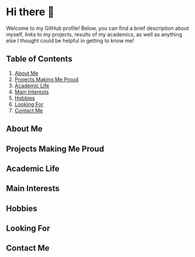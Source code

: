 # Hi there 👋
Welcome to my GitHub profile! Below, you can find a brief description about myself, links to my projects, results of my academics, as well as anything else I thought could be helpful in getting to know me!

## Table of Contents
  1) [About Me](https://github.com/mglush/mglush/blob/main/README.md#about-me)  
  2) [Projects Making Me Proud](https://github.com/mglush/mglush/blob/main/README.md#projects-making-me-proud)  
  3) [Academic Life](https://github.com/mglush/mglush/blob/main/README.md#academic-life)  
  4) [Main Interests](https://github.com/mglush/mglush/blob/main/README.md#main-interests)  
  5) [Hobbies](https://github.com/mglush/mglush/blob/main/README.md#hobbies-and-interests)  
  6) [Looking For](https://github.com/mglush/mglush/blob/main/README.md#looking-for)  
  7) [Contact Me](https://github.com/mglush/mglush/blob/main/README.md#contact-me)  

## About Me

## Projects Making Me Proud

## Academic Life

## Main Interests

## Hobbies

## Looking For

## Contact Me

<!--
**mglush/mglush** is a ✨ _special_ ✨ repository because its `README.md` (this file) appears on your GitHub profile.

Here are some ideas to get you started:

- 🔭 I’m currently working on ...
- 🌱 I’m currently learning ...
- 👯 I’m looking to collaborate on ...
- 🤔 I’m looking for help with ...
- 💬 Ask me about ...
- 📫 How to reach me: ...
- 😄 Pronouns: ...
- ⚡ Fun fact: ...
-->
